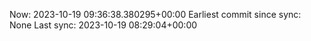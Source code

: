 Now: 2023-10-19 09:36:38.380295+00:00 Earliest commit since sync: None Last sync: 2023-10-19 08:29:04+00:00
